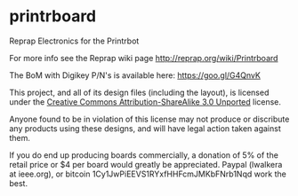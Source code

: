 printrboard
===========

Reprap Electronics for the Printrbot

For more info see the Reprap wiki page http://reprap.org/wiki/Printrboard

The BoM with Digikey P/N's is available here: https://goo.gl/G4QnvK

This project, and all of its design files (including the layout), is licensed under the [Creative Commons Attribution-ShareAlike 3.0 Unported](http://creativecommons.org/licenses/by-sa/3.0/) license.

Anyone found to be in violation of this license may not produce or discribute any products using these designs, and will have legal action taken against them.

If you do end up producing boards commercially, a donation of 5% of the retail price or $4 per board would greatly be appreciated. Paypal (lwalkera at ieee.org), or bitcoin 1Cy1JwPiEEVS1RYxfHHFcmJMKbFNrb1Nqd work the best.
